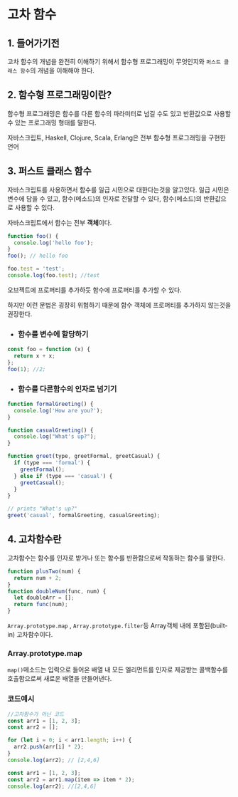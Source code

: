 # 고차 함수

## 1. 들어가기전

고차 함수의 개념을 완전히 이해하기 위해서 함수형 프로그래밍이 무엇인지와 `퍼스트 클래스 함수`의 개념을 이해해야 한다.

## 2. 함수형 프로그래밍이란?

함수형 프로그래밍은 함수를 다른 함수의 파라미터로 넘길 수도 있고 반환값으로 사용할 수 있는 프로그래밍 형태를 말한다.

자바스크립트, Haskell, Clojure, Scala, Erlang은 전부 함수형 프로그래밍을 구현한 언어

## 3. 퍼스트 클래스 함수

자바스크립트를 사용하면서 함수를 일급 시민으로 대한다는것을 알고있다.
일급 시민은 변수에 담을 수 있고, 함수(메소드)의 인자로 전달할 수 있다, 함수(메소드)의 반환값으로 사용할 수 있다.

자바스크립트에서 함수는 전부 **객체**이다.

```js
function foo() {
  console.log('hello foo');
}
foo(); // hello foo

foo.test = 'test';
console.log(foo.test); //test
```

오브젝트에 프로퍼티를 추가하듯 함수에 프로퍼티를 추가할 수 있다.

하지만 이런 문법은 굉장히 위험하기 때문에 함수 객체에 프로퍼티를 추가하지 않는것을 권장한다.

- ### 함수를 변수에 할당하기

```js
const foo = function (x) {
  return x + x;
};
foo(1); //2;
```

- ### 함수를 다른함수의 인자로 넘기기

```js
function formalGreeting() {
  console.log('How are you?');
}

function casualGreeting() {
  console.log("What's up?");
}

function greet(type, greetFormal, greetCasual) {
  if (type === 'formal') {
    greetFormal();
  } else if (type === 'casual') {
    greetCasual();
  }
}

// prints "What's up?"
greet('casual', formalGreeting, casualGreeting);
```

## 4. 고차함수란

고차함수는 함수를 인자로 받거나 또는 함수를 반환함으로써 작동하는 함수를 말한다.

```js
function plusTwo(num) {
  return num + 2;
}
function doubleNum(func, num) {
  let doubleArr = [];
  return func(num);
}
```

`Array.prototype.map` , `Array.prototype.filter`등 Array객체 내에 포함된(built-in) 고차함수이다.

### Array.prototype.map

`map()`메소드는 입력으로 들어온 배열 내 모든 엘리먼트를 인자로 제공받는 콜백함수를 호출함으로써 새로운 배열을 만들어낸다.

### 코드예시

```js
//고차함수가 아닌 코드
const arr1 = [1, 2, 3];
const arr2 = [];

for (let i = 0; i < arr1.length; i++) {
  arr2.push(arr[i] * 2);
}
console.log(arr2); // [2,4,6]
```

```js
const arr1 = [1, 2, 3];
const arr2 = arr1.map(item => item * 2);
console.log(arr2); //[2,4,6]
```
